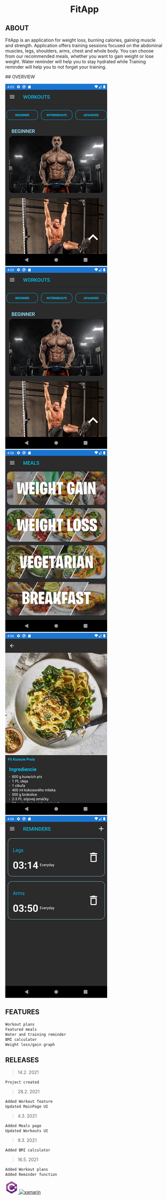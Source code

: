 <h1 align = "center"> FitApp </h1>

## ABOUT
FitApp is an application for weight loss, burning calories, gaining muscle and strength. Application offers training sessions focused on the abdominal muscles, legs, shoulders, arms, chest and whole body. You can choose from our recommended meals, whether you want to gain weight or lose weight. Water reminder will help you to stay hydrated while Training reminder will help you to not forget your training.
<p allign="center">
## OVERVIEW
 </p>


![Workouts](https://github.com/MilanOzaniak/FitApp/blob/master/FitApp/FitApp.Android/Resources/Images/WorkoutPage.png)
![Workout Plans](https://github.com/MilanOzaniak/FitApp/blob/master/FitApp/FitApp.Android/Resources/Images/WorkoutPage.png)
![Meals](https://github.com/MilanOzaniak/FitApp/blob/master/FitApp/FitApp.Android/Resources/Images/MealsPage.png)
![Recipe](https://github.com/MilanOzaniak/FitApp/blob/master/FitApp/FitApp.Android/Resources/Images/RecipePage.png)
![Reminders](https://github.com/MilanOzaniak/FitApp/blob/master/FitApp/FitApp.Android/Resources/Images/RemindersPage.png)

## FEATURES
```
Workout plans
Featured meals
Water and training reminder
BMI calculator
Weight loss/gain graph
```
## RELEASES
> 14.2. 2021
```
Project created
```
>28.2. 2021
```
Added Workout feature
Updated MainPage UI
```
>4.3. 2021
```
Added Meals page
Updated Workouts UI
```
>9.3. 2021
```
Added BMI calculator
```
>16.5. 2021
```
Added Workout plans
Added Reminder function
```











 <a href="https://www.w3schools.com/cs/" target="_blank"> <img src="https://raw.githubusercontent.com/devicons/devicon/master/icons/csharp/csharp-original.svg" alt="csharp" width="40" height="40"/> </a> <a href="https://www.w3schools.com/css/" target="_blank"> <a href="https://dotnet.microsoft.com/apps/xamarin" target="_blank"> <img src="https://raw.githubusercontent.com/detain/svg-logos/780f25886640cef088af994181646db2f6b1a3f8/svg/xamarin.svg" alt="xamarin" width="40" height="40"/>
